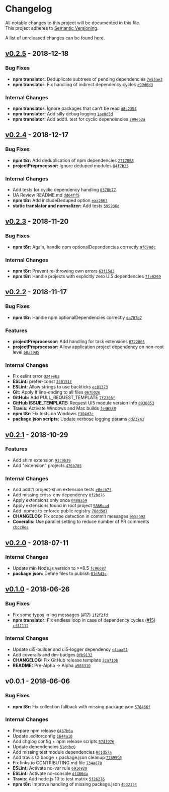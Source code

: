 # Changelog
All notable changes to this project will be documented in this file.  
This project adheres to [Semantic Versioning](http://semver.org/spec/v2.0.0.html).

A list of unreleased changes can be found [here](https://github.com/SAP/ui5-project/compare/v0.2.5...HEAD).

<a name="v0.2.5"></a>
## [v0.2.5] - 2018-12-18
### Bug Fixes
- **npm translator:** Deduplicate subtrees of pending dependencies [`7e55ae3`](https://github.com/SAP/ui5-project/commit/7e55ae3d88280746f5800bffc7bbd13e1495ba07)
- **npm translator:** Fix handling of indirect dependency cycles [`c99d6d3`](https://github.com/SAP/ui5-project/commit/c99d6d3a19fbb6c197b449dfd6cb8acc48837dba)

### Internal Changes
- **npm translator:** Ignore packages that can't be read [`d8c2354`](https://github.com/SAP/ui5-project/commit/d8c23545fd8f1180f988417a9c8cee880b668415)
- **npm translator:** Add silly debug logging [`1ae0d5d`](https://github.com/SAP/ui5-project/commit/1ae0d5dbc9ec9630cd405e108529cab83bc87347)
- **npm translator:** Add addtl. test for cyclic dependencies [`299eb2a`](https://github.com/SAP/ui5-project/commit/299eb2af0472ecf9bf79b96895a2864667b535bf)


<a name="v0.2.4"></a>
## [v0.2.4] - 2018-12-17
### Bug Fixes
- **npm t8r:** Add deduplication of npm dependencies [`2717088`](https://github.com/SAP/ui5-project/commit/2717088532d415b6922f290b58d9227b946a965f)
- **projectPreprocessor:** Ignore deduped modules [`84f7b25`](https://github.com/SAP/ui5-project/commit/84f7b25a9e45df3bc55a7957e4f61db580e68509)

### Internal Changes
- Add tests for cyclic dependency handling [`0378b77`](https://github.com/SAP/ui5-project/commit/0378b77406107294acb3a0103eb6a3464d129be1)
- UA Review README.md [`dd64ff5`](https://github.com/SAP/ui5-project/commit/dd64ff58099d2d21d59a1fe0b05ae7a7e416a5df)
- **npm t8r:** Add includeDeduped option [`eaa2863`](https://github.com/SAP/ui5-project/commit/eaa2863c506f98e011bc0a78776d0f4d61c506d6)
- **static translator and normalizer:** Add tests [`595936d`](https://github.com/SAP/ui5-project/commit/595936d97379bd2ab92967dc7e7e1f568374e4db)


<a name="v0.2.3"></a>
## [v0.2.3] - 2018-11-20
### Bug Fixes
- **npm t8r:** Again, handle npm optionalDependencies correctly [`9fd78dc`](https://github.com/SAP/ui5-project/commit/9fd78dca4d836f9a37036fd151a78e9295b28aa1)

### Internal Changes
- **npm t8r:** Prevent re-throwing own errors [`63f15d3`](https://github.com/SAP/ui5-project/commit/63f15d320b67249c81394d4d4508e83d403e9230)
- **npm t8r:** Handle projects with explicitly zero UI5 dependencies [`7fe6269`](https://github.com/SAP/ui5-project/commit/7fe626943b8a6a4bb53b3e43c93aafbe2b92ef1b)


<a name="v0.2.2"></a>
## [v0.2.2] - 2018-11-17
### Bug Fixes
- **npm t8r:** Handle npm optionalDependencies correctly [`da707d7`](https://github.com/SAP/ui5-project/commit/da707d73b5c75b489e2e499de2b4f54924018844)

### Features
- **projectPreprocessor:** Add handling for task extensions [`0722865`](https://github.com/SAP/ui5-project/commit/072286591ae3b20cca8e418030c3f2bc048352c5)
- **projectPreprocessor:** Allow application project dependency on non-root level [`b8a59d5`](https://github.com/SAP/ui5-project/commit/b8a59d56c8b5cf4c330fe99cb2162c1701aa51ca)

### Internal Changes
- Fix eslint error [`d24eeb2`](https://github.com/SAP/ui5-project/commit/d24eeb2f1c3a6582ce8514e49e9c720a05f8a0f5)
- **ESLint:** prefer-const [`340151f`](https://github.com/SAP/ui5-project/commit/340151f4bd01ed8644d2c6b90bc695b30933cf80)
- **ESLint:** Allow strings to use backticks [`ec81373`](https://github.com/SAP/ui5-project/commit/ec813730b08ae173f5490629a5d074301ca88de3)
- **Git:** Apply lf line-ending to all files [`067b026`](https://github.com/SAP/ui5-project/commit/067b026d74a14d5e3807b7926a9292153ceac13e)
- **GitHub:** Add PULL_REQUEST_TEMPLATE [`7f2366f`](https://github.com/SAP/ui5-project/commit/7f2366f0f727d150b52e23151cd8ce8ecbdcabfd)
- **GitHub ISSUE_TEMPLATE:** Request UI5 module version info [`0936053`](https://github.com/SAP/ui5-project/commit/0936053d2c50837643495760b6b4e46eb36cb87d)
- **Travis:** Activate Windows and Mac builds [`fe46588`](https://github.com/SAP/ui5-project/commit/fe46588218e9c85892486dd9ce120a4828b64c55)
- **npm t8r:** Fix tests on Windows [`f304d7c`](https://github.com/SAP/ui5-project/commit/f304d7c26b14b40cd673bae7cafce8f695ea316e)
- **package.json scripts:** Update verbose logging params [`dd232a3`](https://github.com/SAP/ui5-project/commit/dd232a39bde7c787846b89a5207558f39f3074cb)


<a name="v0.2.1"></a>
## [v0.2.1] - 2018-10-29
### Features
- Add shim extension [`93c9b39`](https://github.com/SAP/ui5-project/commit/93c9b3960ca36f240c5f8453a89f72792a01fe92)
- Add "extension" projects [`476b785`](https://github.com/SAP/ui5-project/commit/476b785810d6993d2a3e21707ffa67e568e67eac)

### Internal Changes
- Add addt'l project-shim extension tests [`e0ecb7f`](https://github.com/SAP/ui5-project/commit/e0ecb7f6a0da334f423a1267c310e687b9854724)
- Add missing cross-env dependency [`0f2bd76`](https://github.com/SAP/ui5-project/commit/0f2bd76fdc03103d4b88b4764d94ebb353340fd5)
- Apply extensions only once [`0488a59`](https://github.com/SAP/ui5-project/commit/0488a5959a0b2b87d1945866da07bc011103c1b2)
- Apply extensions found in root project [`5866cad`](https://github.com/SAP/ui5-project/commit/5866cadc04348c15c2ae7abefe70b934f6cf5b99)
- Add .npmrc to enforce public registry [`78dd5d7`](https://github.com/SAP/ui5-project/commit/78dd5d7fb72a9c51b56b47179dd823f016255cd3)
- **CHANGELOG:** Fix scope detection in commit messages [`955ab92`](https://github.com/SAP/ui5-project/commit/955ab9275b6ee6d0261f9033ed110ac8b684abcf)
- **Coveralls:** Use parallel setting to reduce number of PR comments [`cbcc8ea`](https://github.com/SAP/ui5-project/commit/cbcc8ea8f15d4f8c5ac0124024bf67f29ef14bd9)


<a name="v0.2.0"></a>
## [v0.2.0] - 2018-07-11
### Internal Changes
- Update min Node.js version to >=8.5 [`fc96d87`](https://github.com/SAP/ui5-project/commit/fc96d874c08b54f887cf375eb5028b298c96067f)
- **package.json:** Define files to publish [`01d543c`](https://github.com/SAP/ui5-project/commit/01d543c682f4a0f6fbf15fab0a73b91a5424acee)


<a name="v0.1.0"></a>
## [v0.1.0] - 2018-06-26
### Bug Fixes
- Fix some typos in log messages ([#17](https://github.com/SAP/ui5-project/issues/17)) [`1f2f2fd`](https://github.com/SAP/ui5-project/commit/1f2f2fd164abaf449cc5e7d94ec792f469710207)
- **npm translator:** Fix endless loop in case of dependency cycles ([#15](https://github.com/SAP/ui5-project/issues/15)) [`cf31112`](https://github.com/SAP/ui5-project/commit/cf3111288278e8dd36a09b549bd2b254e86af041)

### Internal Changes
- Update ui5-builder and ui5-logger dependency [`c4aaa81`](https://github.com/SAP/ui5-project/commit/c4aaa81ed813fb96a24a289ceb54bc2537bc70e7)
- Add coveralls and dm-badges [`0fb9132`](https://github.com/SAP/ui5-project/commit/0fb9132ca87e0dd959f1dea4dd3d584f0205baad)
- **CHANGELOG:** Fix GitHub release template [`2ca710b`](https://github.com/SAP/ui5-project/commit/2ca710b04d247e7799266644c1a3099c6621d345)
- **README:** Pre-Alpha -> Alpha [`a988310`](https://github.com/SAP/ui5-project/commit/a988310ae2b810dcff9e8253d32d6474c9ee1da9)


<a name="v0.0.1"></a>
## v0.0.1 - 2018-06-06
### Bug Fixes
- **npm t8r:** Fix collection fallback with missing package.json [`578466f`](https://github.com/SAP/ui5-project/commit/578466fdedf871091874c93d1a9305859e34e3ed)

### Internal Changes
- Prepare npm release [`0467b6a`](https://github.com/SAP/ui5-project/commit/0467b6ac2e87dadd7319fe02901c3b24a3901663)
- Update .editorconfig [`1644a10`](https://github.com/SAP/ui5-project/commit/1644a105337ff83c1f800b99451881f4d8952b8f)
- Add chglog config + npm release scripts [`574f976`](https://github.com/SAP/ui5-project/commit/574f9761debb0cf527e4dfe9d09a73b7abfecc49)
- Update dependencies [`51ddbc8`](https://github.com/SAP/ui5-project/commit/51ddbc854e1e28c6455cbe98fdf517601e560f71)
- Add missing test module dependencies [`0d1d57a`](https://github.com/SAP/ui5-project/commit/0d1d57a0f4643ea171b134d1639404fc51fdb051)
- Add travis CI badge + package.json cleanup [`7769590`](https://github.com/SAP/ui5-project/commit/776959063ab673a92ebfd4cf4c7ba253aae158a8)
- Fix links to CONTRIBUTING.md file [`734a870`](https://github.com/SAP/ui5-project/commit/734a870d6a68f0370626d5a17906afabf1cd27d1)
- **ESLint:** Activate no-var rule [`6916828`](https://github.com/SAP/ui5-project/commit/6916828560c1765bdd64306c8b1c4950a36f0c8b)
- **ESLint:** Activate no-console [`df406da`](https://github.com/SAP/ui5-project/commit/df406dab0888b16b9c66f4fe5a2d7e026ad9f4f4)
- **Travis:** Add node.js 10 to test matrix [`5f26276`](https://github.com/SAP/ui5-project/commit/5f2627668b7faa554b8c3810899828d3be6fd63f)
- **npm t8r:** Improve handling of missing package.json [`4b32134`](https://github.com/SAP/ui5-project/commit/4b321345139058dc821fb08c4556aff88366ea86)


[v0.2.5]: https://github.com/SAP/ui5-project/compare/v0.2.4...v0.2.5
[v0.2.4]: https://github.com/SAP/ui5-project/compare/v0.2.3...v0.2.4
[v0.2.3]: https://github.com/SAP/ui5-project/compare/v0.2.2...v0.2.3
[v0.2.2]: https://github.com/SAP/ui5-project/compare/v0.2.1...v0.2.2
[v0.2.1]: https://github.com/SAP/ui5-project/compare/v0.2.0...v0.2.1
[v0.2.0]: https://github.com/SAP/ui5-project/compare/v0.1.0...v0.2.0
[v0.1.0]: https://github.com/SAP/ui5-project/compare/v0.0.1...v0.1.0
